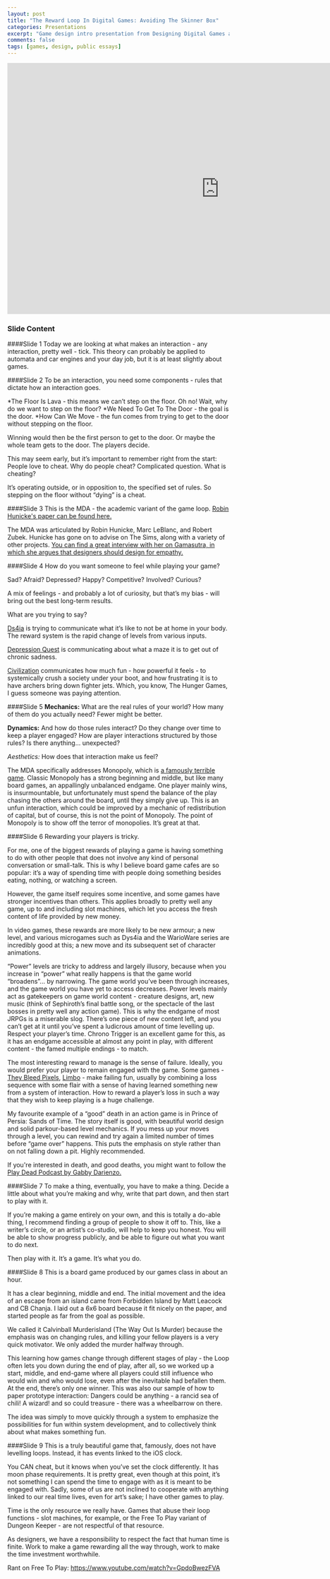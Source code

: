 ```yaml
---
layout: post
title: "The Reward Loop In Digital Games: Avoiding The Skinner Box"
categories: Presentations
excerpt: "Game design intro presentation from Designing Digital Games at the Art Gallery of Ontario, 2014"
comments: false
tags: [games, design, public essays]
---
```


<iframe src="https://docs.google.com/presentation/d/1p7xKNGk8wWPHjSVVq1xIL9lMnc_FpGPCPH3U6GsgTS0/embed?start=false&loop=false&delayms=3000" frameborder="0" width="960" height="569" allowfullscreen="true" mozallowfullscreen="true" webkitallowfullscreen="true"></iframe>

<h3>Slide Content</h3>

####Slide 1
Today we are looking at what makes an interaction - any interaction, pretty well - tick. This theory can probably be applied to automata and car engines and your day job, but it is at least slightly about games.

####Slide 2
To be an interaction, you need some components - rules that dictate how an interaction goes. 

*The Floor Is Lava - this means we can’t step on the floor. Oh no! Wait, why do we want to step on the floor?
*We Need To Get To The Door - the goal is the door.
*How Can We Move - the fun comes from trying to get to the door without stepping on the floor.

​Winning would then be the first person to get to the door. Or maybe the whole team gets to the door. The players decide.

​This may seem early, but it’s important to remember right from the start:
People love to cheat.
Why do people cheat?
Complicated question. What is cheating?

It’s operating outside, or in opposition to, the specified set of rules. So stepping on the floor without “dying” is a cheat.

####Slide 3
This is the MDA - the academic variant of the game loop. [Robin Hunicke's paper can be found here.](http://www.cs.northwestern.edu/~hunicke/MDA.pdf)

The MDA was articulated by Robin Hunicke, Marc LeBlanc, and Robert Zubek. Hunicke has gone on to advise on The Sims, along with a variety of other projects. [You can find a great interview with her on Gamasutra, in which she argues that designers should design for empathy.](http://gamasutra.com/view/news/211401/Robin_Hunickes_idealistic_silly_wonderful_view_of_video_games.php)

####Slide 4
How do you want someone to feel while playing your game?

Sad? Afraid? Depressed? Happy? Competitive? Involved? Curious?

A mix of feelings - and probably a lot of curiosity, but that’s my bias - will bring out the best long-term results.

What are you trying to say?

[Ds4ia](https://w.itch.io/dys4ia) is trying to communicate what it’s like to not be at home in your body. The reward system is the rapid change of levels from various inputs.

​[Depression Quest](http://www.depressionquest.com/) is communicating about what a maze it is to get out of chronic sadness.

​[Civilization](http://www.civilization.com/) communicates how much fun - how powerful it feels - to systemically crush a society under your boot, and how frustrating it is to have archers bring down fighter jets. Which, you know, The Hunger Games, I guess someone was paying attention.

####Slide 5
**Mechanics:** What are the real rules of your world? How many of them do you actually need? Fewer might be better.

​**Dynamics:** And how do those rules interact? Do they change over time to keep a player engaged? How are player interactions structured by those rules? Is there anything... unexpected?

*​*Aesthetics:** How does that interaction make us feel?

​The MDA specifically addresses Monopoly, which is [a famously terrible game](http://imgur.com/gallery/vX3zm). Classic Monopoly has a strong beginning and middle, but like many board games, an appallingly unbalanced endgame. One player mainly wins, is insurmountable, but unfortunately must spend the balance of the play chasing the others around the board, until they simply give up. This is an unfun interaction, which could be improved by a mechanic of redistribution of capital, but of course, this is not the point of Monopoly. The point of Monopoly is to show off the terror of monopolies. It’s great at that.

####Slide 6
Rewarding your players is tricky.

For me, one of the biggest rewards of playing a game is having something to do with other people that does not involve any kind of personal conversation or small-talk. This is why I believe board game cafes are so popular: it’s a way of spending time with people doing something besides eating, nothing, or watching a screen.

​However, the game itself requires some incentive, and some games have stronger incentives than others. This applies broadly to pretty well any game, up to and including slot machines, which let you access the fresh content of life provided by new money.

​In video games, these rewards are more likely to be new armour; a new level, and various microgames such as Dys4ia and the WarioWare series are incredibly good at this; a new move and its subsequent set of character animations.

​“Power” levels are tricky to address and largely illusory, because when you increase in “power” what really happens is that the game world “broadens”... by narrowing. The game world you’ve been through increases, and the game world you have yet to access decreases. Power levels mainly act as gatekeepers on game world content - creature designs, art, new music (think of Sephiroth’s final battle song, or the spectacle of the last bosses in pretty well any action game). This is why the endgame of most JRPGs is a miserable slog. There’s one piece of new content left, and you can’t get at it until you’ve spent a ludicrous amount of time levelling up. Respect your player’s time. Chrono Trigger is an excellent game for this, as it has an endgame accessible at almost any point in play, with different content - the famed multiple endings - to match.

​The most interesting reward to manage is the sense of failure. Ideally, you would prefer your player to remain engaged with the game. Some games - [They Bleed Pixels](http://store.steampowered.com/app/211260/), [Limbo](http://playdead.com/limbo/) - make failing fun, usually by combining a loss sequence with some flair with a sense of having learned something new from a system of interaction. How to reward a player’s loss in such a way that they wish to keep playing is a huge challenge.

​My favourite example of a “good” death in an action game is in Prince of Persia: Sands of Time. The story itself is good, with beautiful world design and solid parkour-based level mechanics. If you mess up your moves through a level, you can rewind and try again a limited number of times before “game over” happens. This puts the emphasis on style rather than on not falling down a pit. Highly recommended.

If you're interested in death, and good deaths, you might want to follow the [Play Dead Podcast by Gabby Darienzo.](https://twitter.com/PlayDeadCast)

####Slide 7
To make a thing, eventually, you have to make a thing. Decide a little about what you’re making and why, write that part down, and then start to play with it.

​If you’re making a game entirely on your own, and this is totally a do-able thing, I recommend finding a group of people to show it off to. This, like a writer’s circle, or an artist’s co-studio, will help to keep you honest. You will be able to show progress publicly, and be able to figure out what you want to do next.

​Then play with it. It’s a game. It’s what you do.

####Slide 8
This is a board game produced by our games class in about an hour.

It has a clear beginning, middle and end. The initial movement and the idea of an escape from an island came from Forbidden Island by Matt Leacock and CB Chanja. I laid out a 6x6 board because it fit nicely on the paper, and started people as far from the goal as possible.

​We called it Calvinball Murderisland (The Way Out Is Murder) because the emphasis was on changing rules, and killing your fellow players is a very quick motivator. We only added the murder halfway through.

This learning how games change through different stages of play - the Loop often lets you down during the end of play, after all, so we worked up a start, middle, and end-game where all players could still influence who would win and who would lose, even after the inevitable had befallen them. At the end, there’s only one winner.
This was also our sample of how to paper prototype interaction: Dangers could be anything - a rancid sea of chili! A wizard! and so could treasure - there was a wheelbarrow on there.

​The idea was simply to move quickly through a system to emphasize the possibilities for fun within system development, and to collectively think about what makes something fun.

####Slide 9
This is a truly beautiful game that, famously, does not have levelling loops. Instead, it has events linked to the iOS clock.

​You CAN cheat, but it knows when you’ve set the clock differently. It has moon phase requirements. It is pretty great, even though at this point, it’s not something I can spend the time to engage with as it is meant to be engaged with. Sadly, some of us are not inclined to cooperate with anything linked to our real time lives, even for art’s sake; I have other games to play. 

Time is the only resource we really have. Games that abuse their loop functions - slot machines, for example, or the Free To Play variant of Dungeon Keeper - are not respectful of that resource.

​As designers, we have a responsibility to respect the fact that human time is finite. Work to make a game rewarding all the way through, work to make the time investment worthwhile.

Rant on Free To Play: https://www.youtube.com/watch?v=GpdoBwezFVA